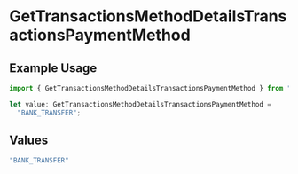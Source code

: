 # GetTransactionsMethodDetailsTransactionsPaymentMethod

## Example Usage

```typescript
import { GetTransactionsMethodDetailsTransactionsPaymentMethod } from "jani-payments/models/operations";

let value: GetTransactionsMethodDetailsTransactionsPaymentMethod =
  "BANK_TRANSFER";
```

## Values

```typescript
"BANK_TRANSFER"
```